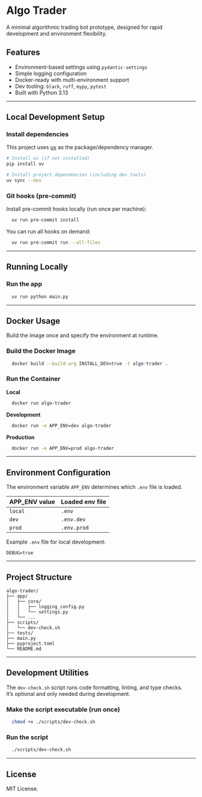 # Algo Trader

A minimal algorithmic trading bot prototype, designed for rapid development and environment flexibility.

## Features

- Environment-based settings using `pydantic-settings`
- Simple logging configuration
- Docker-ready with multi-environment support
- Dev tooling: `black`, `ruff`, `mypy`, `pytest`
- Built with Python 3.13

---

## **Local Development Setup**

### Install dependencies
This project uses [uv](https://github.com/astral-sh/uv) as the package/dependency manager.

```bash
# Install uv (if not installed)
pip install uv

# Install project dependencies (including dev tools)
uv sync --dev
```

### Git hooks (pre-commit)
Install pre-commit hooks locally (run once per machine):
```bash
  uv run pre-commit install
```

You can run all hooks on demand:
```bash
  uv run pre-commit run --all-files
```

---

## **Running Locally**

### Run the app
```bash
  uv run python main.py
```

---

## **Docker Usage**

Build the image once and specify the environment at runtime.

### Build the Docker Image
```bash
  docker build --build-arg INSTALL_DEV=true -t algo-trader .
```

### Run the Container

**Local**
```bash
  docker run algo-trader
```

**Development**
```bash
  docker run -e APP_ENV=dev algo-trader
```

**Production**
```bash
  docker run -e APP_ENV=prod algo-trader
```

---

## **Environment Configuration**

The environment variable `APP_ENV` determines which `.env` file is loaded.

| APP_ENV value | Loaded env file |
|---------------|-----------------|
| `local`       | `.env`          |
| `dev`         | `.env.dev`      |
| `prod`        | `.env.prod`     |

Example `.env` file for local development:
```env
DEBUG=true
```

---

## **Project Structure**

```
algo-trader/
├── app/
│   ├── core/
│   │   ├── logging_config.py
│   │   └── settings.py
│   └── ...
├── scripts/
│   └── dev-check.sh
├── tests/
├── main.py
├── pyproject.toml
└── README.md
```

---

## **Development Utilities**

The `dev-check.sh` script runs code formatting, linting, and type checks.  
It’s optional and only needed during development.

### Make the script executable (run once)
```bash
  chmod +x ./scripts/dev-check.sh
```

### Run the script
```bash
  ./scripts/dev-check.sh
```

---

## **License**

MIT License.
